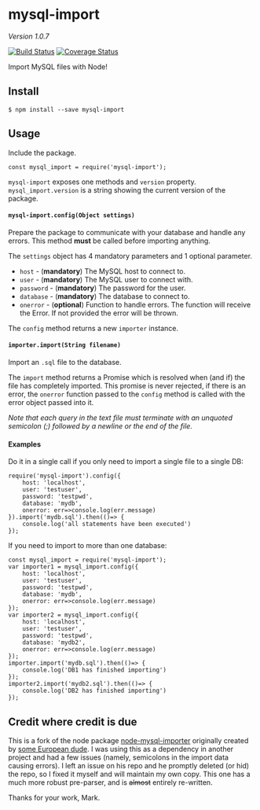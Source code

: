 


# mysql-import

*Version 1.0.7* 

[![Build Status](https://api.travis-ci.org/Pamblam/mysql-import.svg?branch=master)](https://travis-ci.org/Pamblam/mysql-import/) [![Coverage Status](https://coveralls.io/repos/github/Pamblam/mysql-import/badge.svg?branch=master)](https://coveralls.io/github/Pamblam/mysql-import?branch=master)

Import MySQL files with Node!

## Install
```
$ npm install --save mysql-import
```

## Usage

Include the package.

    const mysql_import = require('mysql-import');

`mysql-import` exposes one methods and `version` property. `mysql_import.version` is a string showing the current version of the package.

#### `mysql-import.config(Object settings)`

Prepare the package to communicate with your database and handle any errors. This method **must** be called before importing anything.

The `settings` object has 4 mandatory parameters and 1 optional parameter.

 - `host` - (**mandatory**) The MySQL host to connect to.
 - `user` - (**mandatory**) The MySQL user to connect with.
 - `password` - (**mandatory**) The password for the user.
 - `database` - (**mandatory**) The database to connect to.
 - `onerror` - (**optional**) Function to handle errors.  The function will receive the Error. If not provided the error will be thrown.

The `config` method returns a new `importer` instance.

#### `importer.import(String filename)`

Import an `.sql` file to the database.

The `import` method returns a Promise which is resolved when (and if) the file has completely imported. This promise is never rejected, if there is an error, the `onerror` function passed to the `config` method is called with the error object passed into it.

*Note that each query in the text file must terminate with an unquoted semicolon (;) followed by a newline or the end of the file.*

#### Examples

Do it in a single call if you only need to import a single file to a single DB:

    require('mysql-import').config({
    	host: 'localhost',
    	user: 'testuser',
    	password: 'testpwd',
    	database: 'mydb',
		onerror: err=>console.log(err.message)
    }).import('mydb.sql').then(()=> {
    	console.log('all statements have been executed')
    });

If you need to import to more than one database:

    const mysql_import = require('mysql-import');
	var importer1 = mysql_import.config({
    	host: 'localhost',
    	user: 'testuser',
    	password: 'testpwd',
    	database: 'mydb',
		onerror: err=>console.log(err.message)
    });
	var importer2 = mysql_import.config({
    	host: 'localhost',
    	user: 'testuser',
    	password: 'testpwd',
    	database: 'mydb2',
		onerror: err=>console.log(err.message)
    });
	importer.import('mydb.sql').then(()=> {
    	console.log('DB1 has finished importing')
    });
	importer2.import('mydb2.sql').then(()=> {
    	console.log('DB2 has finished importing')
    });

## Credit where credit is due

This is a fork of the node package [node-mysql-importer](https://www.npmjs.com/package/node-mysql-importer) originally created by [some European dude](https://github.com/marktyers/). I was using this as a dependency in another project and had a few issues (namely, semicolons in the import data causing errors). I left an issue on his repo and he promptly deleted (or hid) the repo, so I fixed it myself and will maintain my own copy. This one has a much more robust pre-parser, and is ~~almost~~ entirely re-written.

Thanks for your work, Mark.
